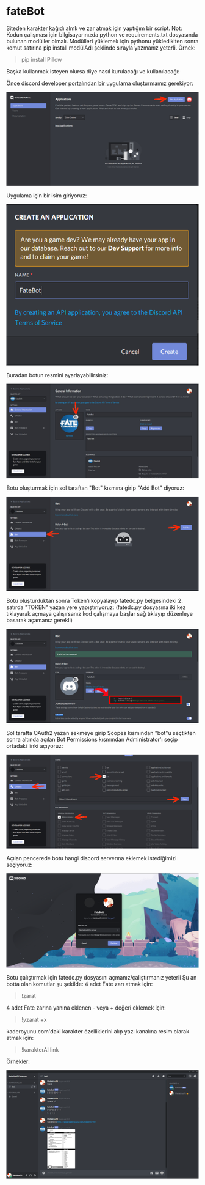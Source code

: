 # fateBot
Siteden karakter kağıdı almk ve zar atmak için yaptığım bir script.
Not: Kodun çalışması için bilgisayarınızda python ve requirements.txt dosyasında bulunan modüller olmalı. Modülleri yüklemek için pythonu yüklediklten sonra komut satırına pip install modülAdı şeklinde sırayla yazmanız yeterli. Örnek:
>pip install Pillow


Başka kullanmak isteyen olursa diye nasıl kurulacağı ve kullanılacağı:

[Önce discord developer portalından bir uygulama oluşturmamız gerekiyor:](https://discord.com/developers/applications)

![GitHub Logo](/tutor/1.jpg)
 
 
 Uygulama için bir isim giriyoruz:
 
![GitHub Logo](/tutor/2.png)


 Buradan botun resmini ayarlayabilirsiniz:
 
![GitHub Logo](/tutor/3.jpg)


 Botu oluşturmak için sol taraftan "Bot" kısmına girip "Add Bot" diyoruz:
 
![GitHub Logo](/tutor/4.jpg)


 Botu oluşturduktan sonra Token'ı kopyalayıp fatedc.py belgesindeki 2. satırda "TOKEN" yazan yere yapıştırıyoruz:
 (fatedc.py dosyasına iki kez tıklayarak açmaya çalışırsanız kod çalışmaya başlar sağ tıklayıp düzenleye basarak açamanız gerekli)
 
![GitHub Logo](/tutor/6.jpg)


 Sol tarafta OAuth2 yazan sekmeye girip Scopes kısmından "bot"u seçtikten sonra altında açılan Bot Permissions kısmından Administrator'ı seçip ortadaki linki açıyoruz:
 
![GitHub Logo](/tutor/7.jpg)


 Açılan pencerede botu hangi discord serverına eklemek istediğimizi seçiyoruz:
 
![GitHub Logo](/tutor/8.png)

Botu çalıştırmak için fatedc.py dosyasını açmanız/çalıştırmanız yeterli
 Şu an botta olan komutlar şu şekilde:
 4 adet Fate zarı atmak için:
 >!zarat
 
 4 adet Fate zarına yanına eklenen - veya + değeri eklemek için:
 >!yzarat +x
 
 kaderoyunu.com'daki karakter özelliklerini alıp yazı kanalına resim olarak atmak için:
 >!karakterAl link
 
 Örnekler:
 
![GitHub Logo](/tutor/9.png)
